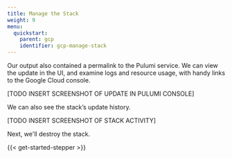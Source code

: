 ```yaml
---
title: Manage the Stack
weight: 9
menu:
  quickstart:
    parent: gcp
    identifier: gcp-manage-stack
---
```


Our output also contained a permalink to the Pulumi service. We can view the update in the UI, and examine logs and resource usage, with handy links to the Google Cloud console.

[TODO INSERT SCREENSHOT OF UPDATE IN PULUMI CONSOLE]

We can also see the stack’s update history.

[TODO INSERT SCREENSHOT OF STACK ACTIVITY]

Next, we'll destroy the stack.

{{< get-started-stepper >}}
